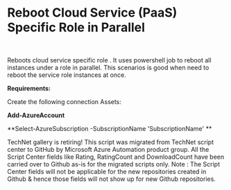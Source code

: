 ﻿Reboot Cloud Service (PaaS) Specific Role in Parallel
=====================================================

            
 



Reboots cloud service specific role . It uses powershell job to reboot all instances under a role in parallel. This scenarios is good when need to reboot the service role instances at once.


**Requirements:**


Create the following connection Assets:


**Add-AzureAccount**


**Select-AzureSubscription -SubscriptionName 'SubscriptionName' **




        
    
TechNet gallery is retiring! This script was migrated from TechNet script center to GitHub by Microsoft Azure Automation product group. All the Script Center fields like Rating, RatingCount and DownloadCount have been carried over to Github as-is for the migrated scripts only. Note : The Script Center fields will not be applicable for the new repositories created in Github & hence those fields will not show up for new Github repositories.
